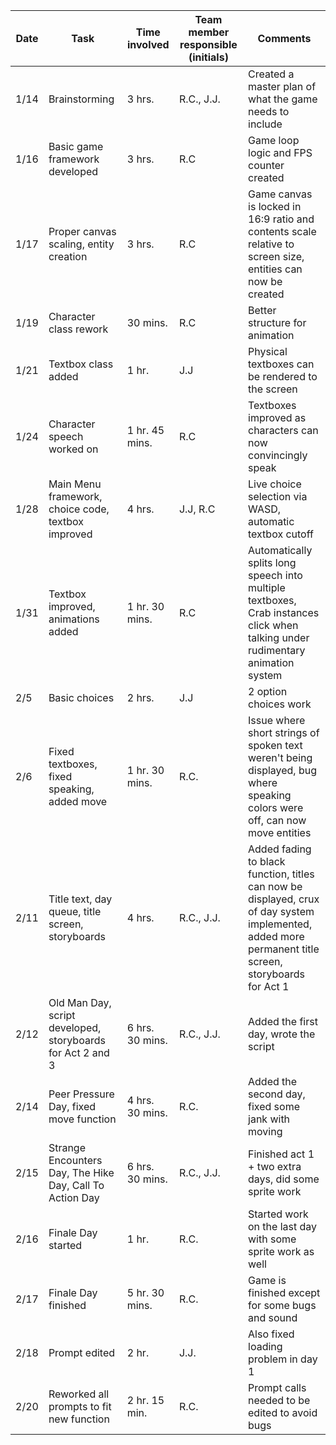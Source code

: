 |Date|Task|Time involved|Team member responsible (initials)|Comments|
|---|-----|-------------|----------------------------------|--------|
|1/14|Brainstorming|3 hrs.|R.C., J.J.|Created a master plan of what the game needs to include|
|1/16|Basic game framework developed|3 hrs.|R.C|Game loop logic and FPS counter created|
|1/17|Proper canvas scaling, entity creation|3 hrs.|R.C|Game canvas is locked in 16:9 ratio and contents scale relative to screen size, entities can now be created|
|1/19|Character class rework|30 mins.|R.C|Better structure for animation|
|1/21|Textbox class added|1 hr.|J.J|Physical textboxes can be rendered to the screen|
|1/24|Character speech worked on|1 hr. 45 mins.|R.C|Textboxes improved as characters can now convincingly speak|
|1/28|Main Menu framework, choice code, textbox improved|4 hrs.|J.J, R.C|Live choice selection via WASD, automatic textbox cutoff|
|1/31|Textbox improved, animations added|1 hr. 30 mins.|R.C|Automatically splits long speech into multiple textboxes, Crab instances click when talking under rudimentary animation system|
|2/5|Basic choices|2 hrs.|J.J|2 option choices work|
|2/6|Fixed textboxes, fixed speaking, added move|1 hr. 30 mins.|R.C.|Issue where short strings of spoken text weren't being displayed, bug where speaking colors were off, can now move entities|
|2/11|Title text, day queue, title screen, storyboards|4 hrs.|R.C., J.J.|Added fading to black function, titles can now be displayed, crux of day system implemented, added more permanent title screen, storyboards for Act 1|
|2/12|Old Man Day, script developed, storyboards for Act 2 and 3|6 hrs. 30 mins.|R.C., J.J.|Added the first day, wrote the script|
|2/14|Peer Pressure Day, fixed move function|4 hrs. 30 mins.|R.C.|Added the second day, fixed some jank with moving|
|2/15|Strange Encounters Day, The Hike Day, Call To Action Day|6 hrs. 30 mins.|R.C., J.J.|Finished act 1 + two extra days, did some sprite work|
|2/16|Finale Day started|1 hr.|R.C.|Started work on the last day with some sprite work as well|
|2/17|Finale Day finished|5 hr. 30 mins.|R.C.|Game is finished except for some bugs and sound|
|2/18|Prompt edited|2 hr.|J.J.|Also fixed loading problem in day 1|
|2/20|Reworked all prompts to fit new function|2 hr. 15 min.|R.C.|Prompt calls needed to be edited to avoid bugs|
